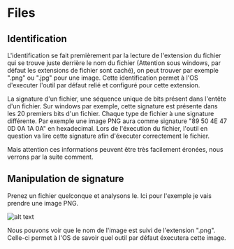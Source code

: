 # Files

## Identification

L'identification se fait premièrement par la lecture de l'extension du fichier qui se trouve juste derrière le nom du fichier (Attention sous windows, par défaut les extensions de fichier sont caché), on peut trouver par exemple ".png" ou ".jpg" pour une image. Cette identification permet à l'OS d'executer l'outil par défaut relié et configuré pour cette extension.

La signature d'un fichier, une séquence unique de bits présent dans l'entête d'un fichier. Sur windows par exemple, cette signature est présente dans les 20 premiers bits d'un fichier. Chaque type de fichier à une signature différente. Par exemple une image PNG aura comme signature "89 50 4E 47 0D 0A 1A 0A" en hexadecimal. Lors de l'éxecution du fichier, l'outil en question va lire cette signature afin d'éxecuter correctement le fichier.

Mais attention ces informations peuvent être très facilement éronées, nous verrons par la suite comment.


## Manipulation de signature

Prenez un fichier quelconque et analysons le. Ici pour l'exemple je vais prendre une image PNG.

![alt text](files/image-file.png "Une image")

Nous pouvons voir que le nom de l'image est suivi de l'extension ".png". Celle-ci permet à l'OS de savoir quel outil par défaut éxecutera cette image.
